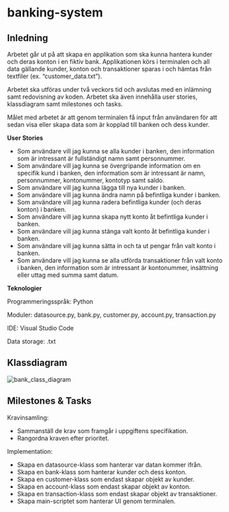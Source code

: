 # banking-system
 
## **Inledning**

Arbetet går ut på att skapa en applikation som ska kunna hantera kunder och deras konton i en fiktiv bank. Applikationen körs i terminalen och all data gällande kunder, konton och transaktioner sparas i och hämtas från textfiler (ex. “customer_data.txt”).

Arbetet ska utföras under två veckors tid och avslutas med en inlämning samt redovisning av koden. Arbetet ska även innehålla user stories, klassdiagram samt milestones och tasks.

Målet med arbetet är att genom terminalen få input från användaren för att sedan visa eller skapa data som är kopplad till banken och dess kunder.

**User Stories**

- Som användare vill jag kunna se alla kunder i banken, den information som är intressant är fullständigt namn samt personnummer.
- Som användare vill jag kunna se övergripande information om en specifik kund i banken, den information som är intressant är namn, personnummer, kontonummer, kontotyp samt saldo.
- Som användare vill jag kunna lägga till nya kunder i banken.
- Som användare vill jag kunna ändra namn på befintliga kunder i banken.
- Som användare vill jag kunna radera befintliga kunder (och deras konton) i banken.
- Som användare vill jag kunna skapa nytt konto åt befintliga kunder i banken.
- Som användare vill jag kunna stänga valt konto åt befintliga kunder i banken.
- Som användare vill jag kunna sätta in och ta ut pengar från valt konto i banken.
- Som användare vill jag kunna se alla utförda transaktioner från valt konto i banken, den information som är intressant är kontonummer, insättning eller uttag med summa samt datum.

**Teknologier**

Programmeringsspråk:
Python

Moduler:
datasource.py,
bank.py,
customer.py,
account.py,
transaction.py

IDE:
Visual Studio Code

Data storage:
.txt

## **Klassdiagram**

![bank_class_diagram](https://user-images.githubusercontent.com/89841651/151386656-e395631c-ed43-493b-a249-fd6bfdfc5984.JPG)

## **Milestones & Tasks**

Kravinsamling:
- Sammanställ de krav som framgår i uppgiftens specifikation.
- Rangordna kraven efter prioritet.

Implementation:
- Skapa en datasource-klass som hanterar var datan kommer ifrån.
- Skapa en bank-klass som hanterar kunder och dess konton.
- Skapa en customer-klass som endast skapar objekt av kunder.
- Skapa en account-klass som endast skapar objekt av konton.
- Skapa en transaction-klass som endast skapar objekt av transaktioner.
- Skapa main-scriptet som hanterar UI genom terminalen.
